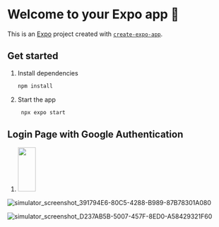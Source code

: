 # Welcome to your Expo app 👋

This is an [Expo](https://expo.dev) project created with [`create-expo-app`](https://www.npmjs.com/package/create-expo-app).

## Get started

1. Install dependencies

   ```bash
   npm install
   ```

2. Start the app

   ```bash
    npx expo start
   ```

## Login Page with Google Authentication
1. <img width="40" height="100" src="https://github.com/user-attachments/assets/fe4d0d4e-cc26-4972-955c-3eaf774214a2">

![simulator_screenshot_391794E6-80C5-4288-B989-87B78301A080](https://github.com/user-attachments/assets/fe4d0d4e-cc26-4972-955c-3eaf774214a2)

![simulator_screenshot_D237AB5B-5007-457F-8ED0-A58429321F60](https://github.com/user-attachments/assets/3ebd40f7-a873-4fe6-8c65-2c5d7caa81cf)
